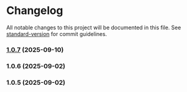 # Changelog

All notable changes to this project will be documented in this file. See [standard-version](https://github.com/conventional-changelog/standard-version) for commit guidelines.

### [1.0.7](https://github.com/joabssilveira/datacenter-lib-server-ts/compare/v1.0.6...v1.0.7) (2025-09-10)

### 1.0.6 (2025-09-02)

### 1.0.5 (2025-09-02)
